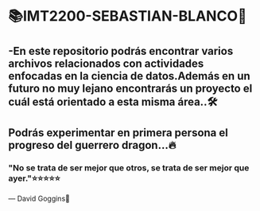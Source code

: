 # 📚IMT2200-SEBASTIAN-BLANCO🔧
## -En este repositorio podrás encontrar varios archivos relacionados con  actividades enfocadas en la ciencia de datos.Además en un futuro no muy lejano encontrarás un proyecto el cuál está orientado a esta misma área..🛠️
## Podrás experimentar en primera persona el progreso del guerrero dragon...🔥

### "No se trata de ser mejor que otros, se trata de ser mejor que ayer."⭐️⭐️⭐️⭐️⭐️
— David Goggins🚀

